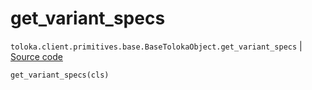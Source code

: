 # get_variant_specs
`toloka.client.primitives.base.BaseTolokaObject.get_variant_specs` | [Source code](https://github.com/Toloka/toloka-kit/blob/v1.2.3/src/client/primitives/base.py#L249)

```python
get_variant_specs(cls)
```

